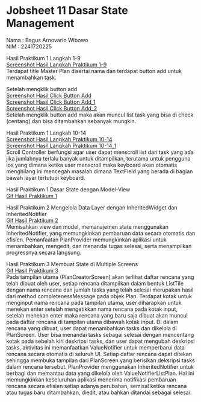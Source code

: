 # Jobsheet 11 Dasar State Management

Nama : Bagus Arnovario Wibowo<br/>
NIM : 2241720225

Hasil Praktikum 1 Langkah 1-9<br/>
[Screenshot Hasil Langkah Praktikum 1-9](images/Hasil_Langkah_Praktikum_1-9.png)<br/>
Terdapat title Master Plan disertai nama dan terdapat button add untuk menambahkan task.<br/>

Setelah mengklik button add<br/>
[Screenshot Hasil Click Button Add](images/Click_Add_Button.png)<br/>
[Screenshot Hasil Click Button Add_1](images/Click_Add_Button_1.png)<br/>
[Screenshot Hasil Click Button Add_2](images/Click_Add_Button_2.png)<br/>
Setelah mengklik button add maka akan muncul list task yang bisa di check (centang) dan bisa ditambahkan sebanyak mungkin.<br/>

Hasil Praktikum 1 Langkah 10-14<br/>
[Screenshot Hasil Langkah Praktikum 10-14](images/Hasil_Langkah_Praktikum_10-14.png)<br/>
[Screenshot Hasil Langkah Praktikum 10-14_1](images/Hasil_Langkah_Praktikum_10-14_1.png)<br/>
Scroll Controller berfungsi agar user dapat menscroll list dari task yang ada jika jumlahnya terlalu banyak untuk ditampilkan, terutama untuk pengguna ios yang dimana ketika user menscroll maka keyboard akan otomatis menghilang ini mencegah masalah dimana TextField yang berada di bagian bawah layar tertutupi keyboard.<br/>

Hasil Praktikum 1 Dasar State dengan Model-View<br/>
[Gif Hasil Praktikum 1](images/gif/Hasil_Praktikum_1.gif)<br/>

Hasil Praktikum 2 Mengelola Data Layer dengan InheritedWidget dan InheritedNotifier<br/>
[Gif Hasil Praktikum 2](images/gif/Hasil_Praktikum_2.gif)<br/>
Memisahkan view dan model, memanajemen state menggunakan InheritedNotifier, yang memungkinkan pembaruan data secara otomatis dan efisien. Pemanfaatan PlanProvider memungkinkan aplikasi untuk menambahkan, mengedit, dan menandai tugas selesai, serta menampilkan progressnya secara langsung.<br/>

Hasil Praktikum 3 Membuat State di Multiple Screens<br/>
[Gif Hasil Praktikum 3](images/gif/Hasil_Praktikum_3.gif)<br/>
Pada tampilan utama (PlanCreatorScreen) akan terlihat daftar rencana yang telah dibuat oleh user, setiap rencana ditampilkan dalam bentuk ListTile dengan nama rencana dan jumlah tasks yang telah selesai merupakan hasil dari method completenessMessage pada objek Plan. Terdapat kotak untuk menginput nama rencana pada tampilan utama, user diharapkan untuk menekan enter setelah mengetikkan nama rencana pada kotak input, setelah menekan enter maka rencana yang baru saja dibuat akan muncul pada daftar rencana di tampilan utama dibawah kotak input. Di dalam rencana yang dibuat, user dapat menambahkan tasks dan dikelola di PlanScreen. User bisa menandai tasks sebagai selesai dengan mencentang kotak pada sebelah kiri deskripsi tasks, dan user dapat mengubah deskripsi tasks, aktivitas ini memanfaatkan ValueNotifier untuk memperbarui data rencana secara otomatis di seluruh UI. Setiap daftar rencana dapat ditekan sehingga membuka tampilan dari PlanScreen yang berisikan deksripsi tasks dalam rencana tersebut. PlanProvider menggunakan InheritedNotifier untuk berbagi dan memantau data yang dikelola oleh ValueNotifierListPlan. Hal ini memungkinkan keseluruhan aplikasi menerima notifikasi pembaruan rencana secara efisien setiap adanya perubahan, semisal ketika rencana atau tugas baru ditambahkan, diedit, atau bahkan ditandai sebagai selesai.<br/>